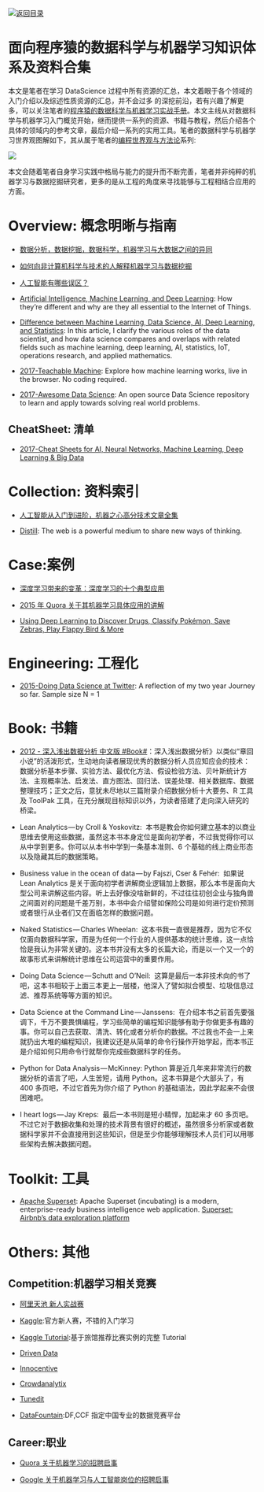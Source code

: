 [![返回目录](https://parg.co/UGo)](https://github.com/wxyyxc1992/Awesome-Reference)

# 面向程序猿的数据科学与机器学习知识体系及资料合集

本文是笔者在学习 DataScience 过程中所有资源的汇总，本文着眼于各个领域的入门介绍以及综述性质资源的汇总，并不会过多 的深挖前沿，若有兴趣了解更多，可以关注笔者的[程序猿的数据科学与机器学习实战手册](https://github.com/wxyyxc1992/DataScience-And-MachineLearning-Handbook-For-Coders)。本文主线从对数据科学与机器学习入门概览开始，继而提供一系列的资源、书籍与教程，然后介绍各个具体的领域内的参考文章，最后介绍一系列的实用工具。笔者的数据科学与机器学习世界观图解如下，其从属于笔者的[编程世界观与方法论](https://github.com/wxyyxc1992/Coder-Knowledge-Graph/blob/master/when-you-want-to-learn.zh.md)系列:

![](https://coding.net/u/hoteam/p/Cache/git/raw/master/DataScience.png)

本文会随着笔者自身学习实践中格局与能力的提升而不断完善，笔者并非纯粹的机器学习与数据挖掘研究者，更多的是从工程的角度来寻找能够与工程相结合应用的方面。

# Overview: 概念明晰与指南

* [数据分析，数据挖掘，数据科学，机器学习与大数据之间的异同](https://www.quora.com/What-is-the-difference-between-Data-Analytics-Data-Analysis-Data-Mining-Data-Science-Machine-Learning-and-Big-Data-1)

* [如何向非计算机科学与技术的人解释机器学习与数据挖掘](https://www.quora.com/How-do-you-explain-Machine-Learning-and-Data-Mining-to-non-Computer-Science-people)

* [人工智能有哪些误区？](https://www.zhihu.com/question/45635116/answer/132528151)

* [Artificial Intelligence, Machine Learning, and Deep Learning](http://6me.us/daVig): How they’re different and why are they all essential to the Internet of Things.

* [Difference between Machine Learning, Data Science, AI, Deep Learning, and Statistics](http://6me.us/4cjZL): In this article, I clarify the various roles of the data scientist, and how data science compares and overlaps with related fields such as machine learning, deep learning, AI, statistics, IoT, operations research, and applied mathematics.

* [2017-Teachable Machine](https://github.com/googlecreativelab/teachable-machine): Explore how machine learning works, live in the browser. No coding required.

* [2017-Awesome Data Science](https://github.com/bulutyazilim/awesome-datascience): An open source Data Science repository to learn and apply towards solving real world problems.

## CheatSheet: 清单

* [2017-Cheat Sheets for AI, Neural Networks, Machine Learning, Deep Learning & Big Data](https://parg.co/bad)

# Collection: 资料索引

* [人工智能从入门到进阶，机器之心高分技术文章全集](http://mp.weixin.qq.com/s/o6egF1_usHSXZCZJ1RTfhQ)

* [Distill](http://distill.pub/): The web is a powerful medium to share new ways of thinking.

# Case:案例

* [深度学习带来的变革：深度学习的十个典型应用](https://segmentfault.com/a/1190000007391860)

* [2015 年 Quora 关于其机器学习具体应用的讲解](https://www.quora.com/How-does-Quora-use-machine-learning-in-2015)

* [Using Deep Learning to Discover Drugs, Classify Pokémon, Save Zebras, Play Flappy Bird & More](https://medium.com/transmission-newsletter/using-deep-learning-to-discover-drugs-classify-pok%C3%A9mon-save-zebras-play-flappy-bird-more-a3a57fc98a15?source=reading_list---------1-2)

# Engineering: 工程化

* [2015-Doing Data Science at Twitter](https://parg.co/UXU): A reflection of my two year Journey so far. Sample size N = 1

# Book: 书籍

* [2012 - 深入浅出数据分析 中文版 #Book#](https://drive.wps.cn/view/l/215ff72bda3f4054b1b7e50fc9a2ee30)：深入浅出数据分析》以类似“章回小说”的活泼形式，生动地向读者展现优秀的数据分析人员应知应会的技术：数据分析基本步骤、实验方法、最优化方法、假设检验方法、贝叶斯统计方法、主观概率法、启发法、直方图法、回归法、误差处理、相关数据库、数据整理技巧；正文之后，意犹未尽地以三篇附录介绍数据分析十大要务、R 工具及 ToolPak 工具，在充分展现目标知识以外，为读者搭建了走向深入研究的桥梁。

* Lean Analytics — by Croll & Yoskovitz:  本书是教会你如何建立基本的以商业思维去使用这些数据，虽然这本书本身定位是面向初学者，不过我觉得你可以从中学到更多。你可以从本书中学到一条基本准则、6 个基础的线上商业形态以及隐藏其后的数据策略。
* Business value in the ocean of data — by Fajszi, Cser & Fehér:  如果说 Lean Analytics 是关于面向初学者讲解商业逻辑加上数据，那么本书是面向大型公司来讲解这些内容。听上去好像没啥新鲜的，不过往往初创企业与独角兽之间面对的问题是千差万别，本书中会介绍譬如保险公司是如何进行定价预测或者银行从业者们又在面临怎样的数据问题。
* Naked Statistics — Charles Wheelan:  这本书我一直很是推荐，因为它不仅仅面向数据科学家，而是为任何一个行业的人提供基本的统计思维，这一点恰恰是我认为非常关键的。这本书并没有太多的长篇大论，而是以一个又一个的故事形式来讲解统计思维在公司运营中的重要作用。
* Doing Data Science — Schutt and O’Neil:  这算是最后一本非技术向的书了吧，这本书相较于上面三本更上一层楼，他深入了譬如拟合模型、垃圾信息过滤、推荐系统等等方面的知识。
* Data Science at the Command Line — Janssens:  在介绍本书之前首先要强调下，千万不要畏惧编程，学习些简单的编程知识能够有助于你做更多有趣的事。你可以自己去获取、清洗、转化或者分析你的数据。不过我也不会一上来就扔出大堆的编程知识，我建议还是从简单的命令行操作开始学起，而本书正是介绍如何只用命令行就帮你完成些数据科学的任务。
* Python for Data Analysis — McKinney: Python 算是近几年来非常流行的数据分析的语言了吧，人生苦短，请用 Python。这本书算是个大部头了，有 400 多页吧，不过它首先为你介绍了 Python 的基础语法，因此学起来不会很困难吧。
* I heart logs — Jay Kreps:  最后一本书则是短小精悍，加起来才 60 多页吧。不过它对于数据收集和处理的技术背景有很好的概述，虽然很多分析家或者数据科学家并不会直接用到这些知识，但是至少你能够理解技术人员们可以用哪些架构去解决数据问题。

# Toolkit: 工具

* [Apache Superset](https://github.com/apache/incubator-superset): Apache Superset (incubating) is a modern, enterprise-ready business intelligence web application. [Superset: Airbnb’s data exploration platform](https://parg.co/bIh)

# Others: 其他

## Competition:机器学习相关竞赛

* [阿里天池 新人实战赛](https://tianchi.shuju.aliyun.com/getStart/index.htm?spm=5176.100065.111.3.jgYTrv&id=&_lang=zh_CN)

* [Kaggle](https://www.kaggle.com/competitions):官方新人赛，不错的入门学习

* [Kaggle Tutorial](https://www.dataquest.io/blog/kaggle-tutorial/):基于旅馆推荐比赛实例的完整 Tutorial

* [Driven Data](https://www.drivendata.org/competitions/)

* [Innocentive](https://www.innocentive.com/ar/challenge/browse)

* [Crowdanalytix](https://www.crowdanalytix.com/community)

* [Tunedit](http://tunedit.org/challenges?type=student)

* [DataFountain](http://www.wid.org.cn/data/science/player/home/;jsessionid=47D3236D25B0A85DE344BEFCBF1159F6-n1):DF,CCF 指定中国专业的数据竞赛平台

## Career:职业

* [Quora 关于机器学习的招聘启事](https://www.quora.com/careers/technical_lead_machine_learning)

* [Google 关于机器学习与人工智能岗位的招聘启事](https://www.google.com/about/careers/search?_ga=1.89288795.153537653.1473158707#!t=jo&jid=28625001&)
